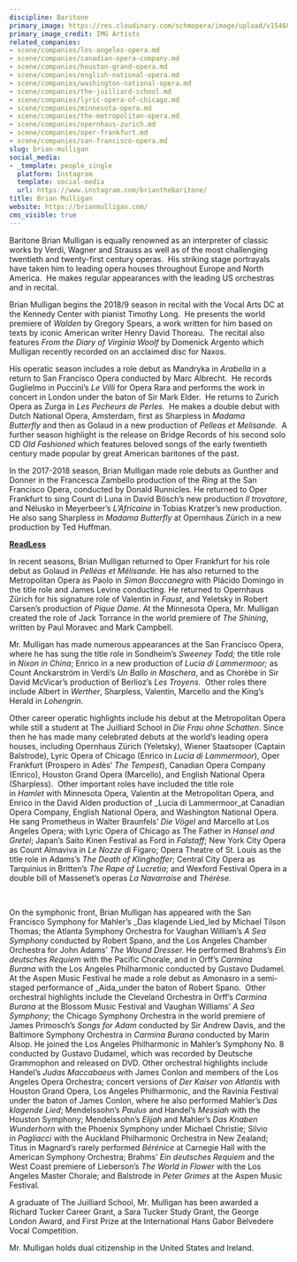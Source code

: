 ```yaml
---
discipline: Baritone
primary_image: https://res.cloudinary.com/schmopera/image/upload/v1546831973/media/2019/01/BrianMulligan.jpg
primary_image_credit: IMG Artists
related_companies:
- scene/companies/los-angeles-opera.md
- scene/companies/canadian-opera-company.md
- scene/companies/houston-grand-opera.md
- scene/companies/english-national-opera.md
- scene/companies/washington-national-opera.md
- scene/companies/the-juilliard-school.md
- scene/companies/lyric-opera-of-chicago.md
- scene/companies/minnesota-opera.md
- scene/companies/the-metropolitan-opera.md
- scene/companies/opernhaus-zurich.md
- scene/companies/oper-frankfurt.md
- scene/companies/san-francisco-opera.md
slug: brian-mulligan
social_media:
- _template: people_single
  platform: Instagram
  template: social-media
  url: https://www.instagram.com/brianthebaritone/
title: Brian Mulligan
website: https://brianmulligan.com/
cms_visible: true
---
```

Baritone Brian Mulligan is equally renowned as an interpreter of classic works by Verdi, Wagner and Strauss as well as of the most challenging twentieth and twenty-first century operas.  His striking stage portrayals have taken him to leading opera houses throughout Europe and North America.  He makes regular appearances with the leading US orchestras and in recital.

Brian Mulligan begins the 2018/9 season in recital with the Vocal Arts DC at the Kennedy Center with pianist Timothy Long.  He presents the world premiere of _Walden_ by Gregory Spears, a work written for him based on texts by iconic American writer Henry David Thoreau.  The recital also features _From the Diary of Virginia Woolf_ by Domenick Argento which Mulligan recently recorded on an acclaimed disc for Naxos.

His operatic season includes a role debut as Mandryka in _Arabella_ in a return to San Francisco Opera conducted by Marc Albrecht.  He records Guglielmo in Puccini’s _Le Villi_ for Opera Rara and performs the work in concert in London under the baton of Sir Mark Elder.  He returns to Zurich Opera as Zurga in _Les Pecheurs de Perles._  He makes a double debut with Dutch National Opera, Amsterdam, first as Sharpless in _Madama Butterfly_ and then as Golaud in a new production of _Pelleas et Melisande._  A further season highlight is the release on Bridge Records of his second solo CD _Old Fashioned_ which features beloved songs of the early twentieth century made popular by great American baritones of the past.

In the 2017-2018 season, Brian Mulligan made role debuts as Gunther and Donner in the Francesca Zambello production of the _Ring_ at the San Francisco Opera, conducted by Donald Runnicles. He returned to Oper Frankfurt to sing Count di Luna in David Bösch’s new production _Il trovatore_, and Nélusko in Meyerbeer’s _L’Africaine_ in Tobias Kratzer’s new production. He also sang Sharpless in _Madama Butterfly_ at Opernhaus Zürich in a new production by Ted Huffman.

[**ReadLess**](https://imgartists.com/roster/brian-mulligan/#)

In recent seasons, Brian Mulligan returned to Oper Frankfurt for his role debut as Golaud in _Pelléas et Mélisande._ He has also returned to the Metropolitan Opera as Paolo in _Simon Boccanegra_ with Plácido Domingo in the title role and James Levine conducting. He returned to Opernhaus Zürich for his signature role of Valentin in _Faust_, and Yeletsky in Robert Carsen’s production of _Pique Dame_. At the Minnesota Opera, Mr. Mulligan created the role of Jack Torrance in the world premiere of _The Shining_, written by Paul Moravec and Mark Campbell.

Mr. Mulligan has made numerous appearances at the San Francisco Opera, where he has sung the title role in Sondheim’s _Sweeney Todd;_ the title role in _Nixon in China_; Enrico in a new production of _Lucia di Lammermoor;_ as Count Anckarström in Verdi’s _Un Ballo in Maschera_, and as Chorèbe in Sir David McVicar’s production of Berlioz’s _Les Troyens._  Other roles there include Albert in _Werther_, Sharpless, Valentin, Marcello and the King’s Herald in _Lohengrin_.

Other career operatic highlights include his debut at the Metropolitan Opera while still a student at The Juilliard School in _Die Frau ohne Schatten_. Since then he has made many celebrated debuts at the world’s leading opera houses, including Opernhaus Zürich (Yeletsky), Wiener Staatsoper (Captain Balstrode), Lyric Opera of Chicago (Enrico in _Lucia di Lammermoor_), Oper Frankfurt (Prospero in Adès’ _The Tempest_), Canadian Opera Company (Enrico), Houston Grand Opera (Marcello), and English National Opera (Sharpless).  Other important roles have included the title role in _Hamlet_ with Minnesota Opera, Valentin at the Metropolitan Opera, and Enrico in the David Alden production of _Lucia di Lammermoor_at Canadian Opera Company, English National Opera, and Washington National Opera.  He sang Prometheus in Walter Braunfels’ _Die Vögel_ and Marcello at Los Angeles Opera; with Lyric Opera of Chicago as The Father in _Hansel and Gretel_; Japan’s Saito Kinen Festival as Ford in _Falstaff_; New York City Opera as Count Almaviva in _Le Nozze di_ Figaro; Opera Theatre of St. Louis as the title role in Adams’s _The Death of Klinghoffer_; Central City Opera as Tarquinius in Britten’s _The Rape of Lucretia_; and Wexford Festival Opera in a double bill of Massenet’s operas _La Navarraise_ and _Thérèse_.

 

On the symphonic front, Brian Mulligan has appeared with the San Francisco Symphony for Mahler’s _Das klagende Lied_led by Michael Tilson Thomas; the Atlanta Symphony Orchestra for Vaughan William’s _A Sea Symphony_ conducted by Robert Spano, and the Los Angeles Chamber Orchestra for John Adams’ _The Wound Dresser._ He performed Brahms’s _Ein deutsches Requiem_ with the Pacific Chorale, and in Orff’s _Carmina Burana_ with the Los Angeles Philharmonic conducted by Gustavo Dudamel. At the Aspen Music Festival he made a role debut as Amonasro in a semi-staged performance of _Aida_under the baton of Robert Spano.  Other orchestral highlights include the Cleveland Orchestra in Orff’s _Carmina Burana_ at the Blossom Music Festival and Vaughan Williams’ _A Sea Symphony_; the Chicago Symphony Orchestra in the world premiere of James Primosch’s _Songs for Adam_ conducted by Sir Andrew Davis, and the Baltimore Symphony Orchestra in _Carmina Burana_ conducted by Marin Alsop. He joined the Los Angeles Philharmonic in Mahler’s Symphony No. 8 conducted by Gustavo Dudamel, which was recorded by Deutsche Grammophon and released on DVD. Other orchestral highlights include Handel’s _Judas Maccabaeus_ with James Conlon and members of the Los Angeles Opera Orchestra; concert versions of _Der Kaiser von Atlantis_ with Houston Grand Opera, Los Angeles Philharmonic, and the Ravinia Festival under the baton of James Conlon, where he also performed Mahler’s _Das klagende Lied_; Mendelssohn’s _Paulus_ and Handel’s _Messiah_ with the Houston Symphony; Mendelssohn’s _Elijah_ and Mahler’s _Das Knaben Wunderhorn_ with the Phoenix Symphony under Michael Christie; Silvio in _Pagliacci_ with the Auckland Philharmonic Orchestra in New Zealand; Titus in Magnard’s rarely performed _Bérénice_ at Carnegie Hall with the American Symphony Orchestra; Brahms’ _Ein deutsches Requiem_ and the West Coast premiere of Lieberson’s _The World in Flower_ with the Los Angeles Master Chorale; and Balstrode in _Peter Grimes_ at the Aspen Music Festival.

A graduate of The Juilliard School, Mr. Mulligan has been awarded a Richard Tucker Career Grant, a Sara Tucker Study Grant, the George London Award, and First Prize at the International Hans Gabor Belvedere Vocal Competition.

Mr. Mulligan holds dual citizenship in the United States and Ireland.
